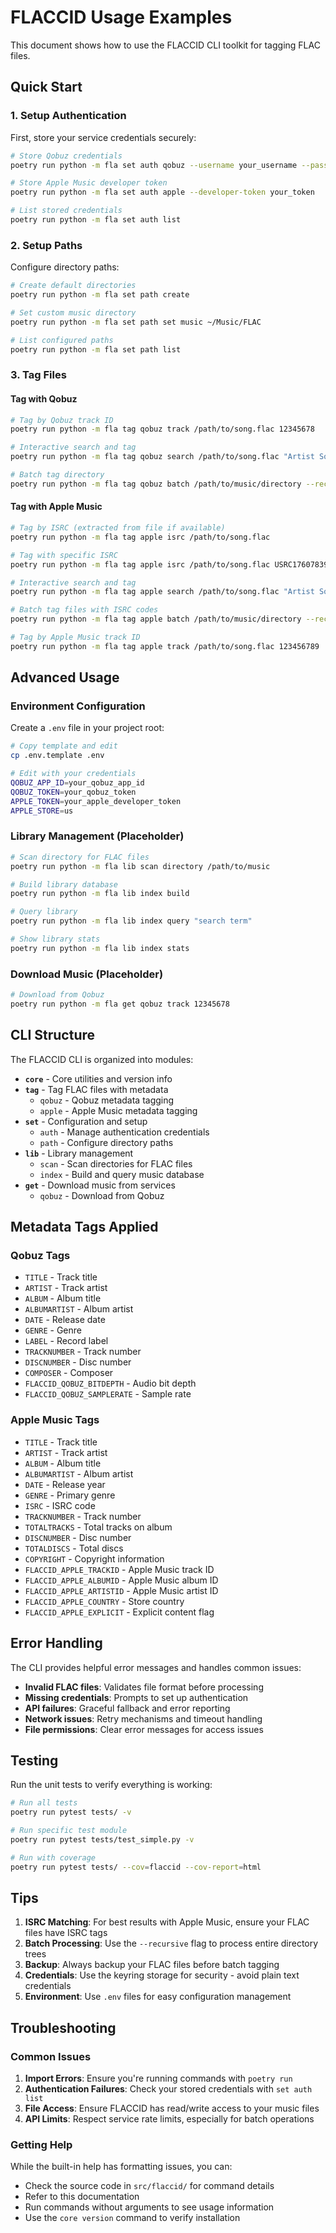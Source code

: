 # FLACCID Usage Examples

This document shows how to use the FLACCID CLI toolkit for tagging FLAC files.

## Quick Start

### 1. Setup Authentication

First, store your service credentials securely:

```bash
# Store Qobuz credentials
poetry run python -m fla set auth qobuz --username your_username --password your_password

# Store Apple Music developer token
poetry run python -m fla set auth apple --developer-token your_token

# List stored credentials
poetry run python -m fla set auth list
```

### 2. Setup Paths

Configure directory paths:

```bash
# Create default directories
poetry run python -m fla set path create

# Set custom music directory
poetry run python -m fla set path set music ~/Music/FLAC

# List configured paths
poetry run python -m fla set path list
```

### 3. Tag Files

#### Tag with Qobuz

```bash
# Tag by Qobuz track ID
poetry run python -m fla tag qobuz track /path/to/song.flac 12345678

# Interactive search and tag
poetry run python -m fla tag qobuz search /path/to/song.flac "Artist Song Title"

# Batch tag directory
poetry run python -m fla tag qobuz batch /path/to/music/directory --recursive
```

#### Tag with Apple Music

```bash
# Tag by ISRC (extracted from file if available)
poetry run python -m fla tag apple isrc /path/to/song.flac

# Tag with specific ISRC
poetry run python -m fla tag apple isrc /path/to/song.flac USRC17607839

# Interactive search and tag
poetry run python -m fla tag apple search /path/to/song.flac "Artist Song Title"

# Batch tag files with ISRC codes
poetry run python -m fla tag apple batch /path/to/music/directory --recursive

# Tag by Apple Music track ID
poetry run python -m fla tag apple track /path/to/song.flac 123456789
```

## Advanced Usage

### Environment Configuration

Create a `.env` file in your project root:

```bash
# Copy template and edit
cp .env.template .env

# Edit with your credentials
QOBUZ_APP_ID=your_qobuz_app_id
QOBUZ_TOKEN=your_qobuz_token
APPLE_TOKEN=your_apple_developer_token
APPLE_STORE=us
```

### Library Management (Placeholder)

```bash
# Scan directory for FLAC files
poetry run python -m fla lib scan directory /path/to/music

# Build library database
poetry run python -m fla lib index build

# Query library
poetry run python -m fla lib index query "search term"

# Show library stats
poetry run python -m fla lib index stats
```

### Download Music (Placeholder)

```bash
# Download from Qobuz
poetry run python -m fla get qobuz track 12345678
```

## CLI Structure

The FLACCID CLI is organized into modules:

- **`core`** - Core utilities and version info
- **`tag`** - Tag FLAC files with metadata
  - `qobuz` - Qobuz metadata tagging
  - `apple` - Apple Music metadata tagging
- **`set`** - Configuration and setup
  - `auth` - Manage authentication credentials
  - `path` - Configure directory paths
- **`lib`** - Library management
  - `scan` - Scan directories for FLAC files
  - `index` - Build and query music database
- **`get`** - Download music from services
  - `qobuz` - Download from Qobuz

## Metadata Tags Applied

### Qobuz Tags
- `TITLE` - Track title
- `ARTIST` - Track artist
- `ALBUM` - Album title
- `ALBUMARTIST` - Album artist
- `DATE` - Release date
- `GENRE` - Genre
- `LABEL` - Record label
- `TRACKNUMBER` - Track number
- `DISCNUMBER` - Disc number
- `COMPOSER` - Composer
- `FLACCID_QOBUZ_BITDEPTH` - Audio bit depth
- `FLACCID_QOBUZ_SAMPLERATE` - Sample rate

### Apple Music Tags
- `TITLE` - Track title
- `ARTIST` - Track artist
- `ALBUM` - Album title
- `ALBUMARTIST` - Album artist
- `DATE` - Release year
- `GENRE` - Primary genre
- `ISRC` - ISRC code
- `TRACKNUMBER` - Track number
- `TOTALTRACKS` - Total tracks on album
- `DISCNUMBER` - Disc number
- `TOTALDISCS` - Total discs
- `COPYRIGHT` - Copyright information
- `FLACCID_APPLE_TRACKID` - Apple Music track ID
- `FLACCID_APPLE_ALBUMID` - Apple Music album ID
- `FLACCID_APPLE_ARTISTID` - Apple Music artist ID
- `FLACCID_APPLE_COUNTRY` - Store country
- `FLACCID_APPLE_EXPLICIT` - Explicit content flag

## Error Handling

The CLI provides helpful error messages and handles common issues:

- **Invalid FLAC files**: Validates file format before processing
- **Missing credentials**: Prompts to set up authentication
- **API failures**: Graceful fallback and error reporting
- **Network issues**: Retry mechanisms and timeout handling
- **File permissions**: Clear error messages for access issues

## Testing

Run the unit tests to verify everything is working:

```bash
# Run all tests
poetry run pytest tests/ -v

# Run specific test module
poetry run pytest tests/test_simple.py -v

# Run with coverage
poetry run pytest tests/ --cov=flaccid --cov-report=html
```

## Tips

1. **ISRC Matching**: For best results with Apple Music, ensure your FLAC files have ISRC tags
2. **Batch Processing**: Use the `--recursive` flag to process entire directory trees
3. **Backup**: Always backup your FLAC files before batch tagging
4. **Credentials**: Use the keyring storage for security - avoid plain text credentials
5. **Environment**: Use `.env` files for easy configuration management

## Troubleshooting

### Common Issues

1. **Import Errors**: Ensure you're running commands with `poetry run`
2. **Authentication Failures**: Check your stored credentials with `set auth list`
3. **File Access**: Ensure FLACCID has read/write access to your music files
4. **API Limits**: Respect service rate limits, especially for batch operations

### Getting Help

While the built-in help has formatting issues, you can:
- Check the source code in `src/flaccid/` for command details
- Refer to this documentation
- Run commands without arguments to see usage information
- Use the `core version` command to verify installation
